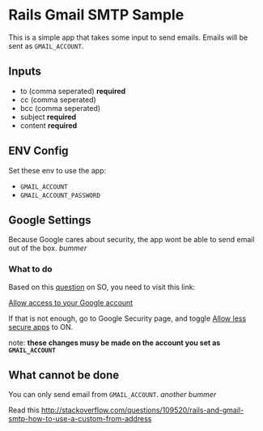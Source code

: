 # Rails Gmail SMTP Sample

This is a simple app that takes some input to send emails. Emails will be sent as `GMAIL_ACCOUNT`.

## Inputs

 - to (comma seperated) **required**
 - cc (comma seperated)
 - bcc (comma seperated)
 - subject **required**
 - content **required**
 
## ENV Config

  Set these env to use the app:
  
  - `GMAIL_ACCOUNT`
  - `GMAIL_ACCOUNT_PASSWORD`
  
## Google Settings

Because Google cares about security, the app wont be able to send email out of the box. *bummer*

### What to do

Based on this [question](http://stackoverflow.com/a/20262500) on SO, you need to visit this link:

[Allow access to your Google account](http://www.google.com/accounts/DisplayUnlockCaptcha)

If that is not enough, go to Google Security page, and toggle [Allow less secure apps](https://myaccount.google.com/security#connectedapps) to ON.

note: **these changes musy be made on the account you set as `GMAIL_ACCOUNT`**

## What cannot be done

You can only send email from `GMAIL_ACCOUNT`. *another bummer*

Read this http://stackoverflow.com/questions/109520/rails-and-gmail-smtp-how-to-use-a-custom-from-address
